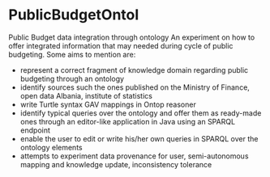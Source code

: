 # PublicBudgetOntoI
Public Budget data integration through ontology
An experiment on how to offer integrated information that may needed during cycle of public budgeting.
Some aims to mention are:
- represent a correct fragment of knowledge domain regarding public budgeting through an ontology
- identify sources such the ones published on the Ministry of Finance, open data Albania, institute of statistics
- write Turtle syntax GAV mappings in Ontop reasoner
- identify typical queries over the ontology and offer them as ready-made ones through an editor-like application in Java using an SPARQL endpoint
- enable the user to edit or write his/her own queries in SPARQL over the ontology elements
- attempts to experiment data provenance for user, semi-autonomous mapping and knowledge update, inconsistency tolerance

